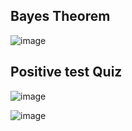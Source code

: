 ## Bayes Theorem
![image](https://user-images.githubusercontent.com/23666146/121822004-760e5480-cc51-11eb-92ba-6141f9931481.png)

## Positive test Quiz

![image](https://user-images.githubusercontent.com/23666146/121822125-3b58ec00-cc52-11eb-93f0-551fdae797e9.png)

![image](https://user-images.githubusercontent.com/23666146/121822199-9559b180-cc52-11eb-8c34-122b3ef0c2ac.png)
